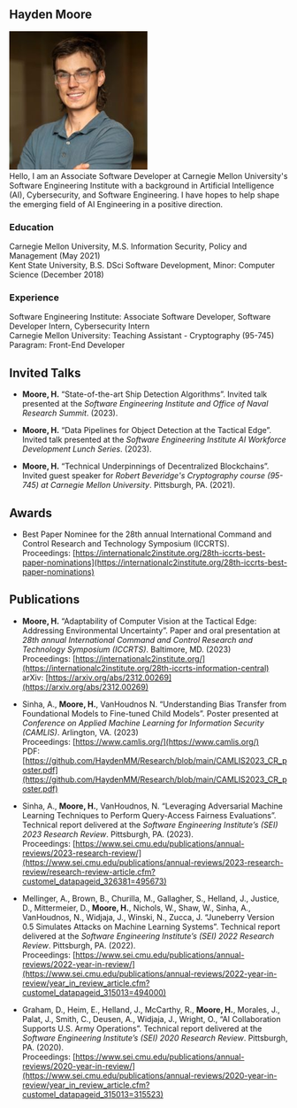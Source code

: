 ## Hayden Moore
![Hayden Moore Profile Pic](assets/profile.jpg)<br>
Hello, I am an Associate Software Developer at Carnegie Mellon University's Software Engineering Institute with a background in Artificial Intelligence (AI), Cybersecurity, and Software Engineering. I have hopes to help shape the emerging field of AI Engineering in a positive direction.

### Education
Carnegie Mellon University, M.S. Information Security, Policy and Management (May 2021)<br>
Kent State University, B.S. DSci Software Development, Minor: Computer Science (December 2018)

### Experience
Software Engineering Institute: Associate Software Developer, Software Developer Intern, Cybersecurity Intern<br>
Carnegie Mellon University: Teaching Assistant - Cryptography (95-745)<br>
Paragram: Front-End Developer

## Invited Talks
- **Moore, H.** “State-of-the-art Ship Detection Algorithms”. Invited talk presented at the *Software Engineering Institute and Office of Naval Research Summit*. (2023).
  
- **Moore, H.** “Data Pipelines for Object Detection at the Tactical Edge”. Invited talk presented at the *Software Engineering Institute AI Workforce Development Lunch Series*. (2023).
  
- **Moore, H.** “Technical Underpinnings of Decentralized Blockchains”. Invited guest speaker for *Robert Beveridge's Cryptography course (95-745) at Carnegie Mellon University*. Pittsburgh, PA. (2021). 

## Awards
- Best Paper Nominee for the 28th annual International Command and Control Research and Technology Symposium (ICCRTS).
<br>Proceedings: [https://internationalc2institute.org/28th-iccrts-best-paper-nominations](https://internationalc2institute.org/28th-iccrts-best-paper-nominations)

## Publications

- **Moore, H.** “Adaptability of Computer Vision at the Tactical Edge: Addressing Environmental Uncertainty”. Paper and oral presentation at *28th annual International Command and Control Research and Technology Symposium (ICCRTS)*. Baltimore, MD. (2023)
<br>Proceedings: [https://internationalc2institute.org/](https://internationalc2institute.org/28th-iccrts-information-central)
<br>arXiv: [https://arxiv.org/abs/2312.00269](https://arxiv.org/abs/2312.00269)

- Sinha, A., **Moore, H.**, VanHoudnos N. “Understanding Bias Transfer from Foundational Models to Fine-tuned Child Models”. Poster presented at *Conference on Applied Machine Learning for Information Security (CAMLIS)*. Arlington, VA. (2023)
<br>Proceedings: [https://www.camlis.org/](https://www.camlis.org/)
<br>PDF: [https://github.com/HaydenMM/Research/blob/main/CAMLIS2023_CR_poster.pdf](https://github.com/HaydenMM/Research/blob/main/CAMLIS2023_CR_poster.pdf)

- Sinha, A., **Moore, H.**, VanHoudnos, N. “Leveraging Adversarial Machine Learning Techniques to Perform Query-Access Fairness Evaluations”. Technical report delivered at the *Software Engineering Institute’s (SEI) 2023 Research Review*. Pittsburgh, PA. (2023). 
<br>Proceedings: [https://www.sei.cmu.edu/publications/annual-reviews/2023-research-review/](https://www.sei.cmu.edu/publications/annual-reviews/2023-research-review/research-review-article.cfm?customel_datapageid_326381=495673)

- Mellinger, A., Brown, B., Churilla, M., Gallagher, S., Helland, J., Justice, D., Mittermeier, D., **Moore, H.**, Nichols, W., Shaw, W., Sinha, A., VanHoudnos, N., Widjaja, J., Winski, N., Zucca, J. “Juneberry Version 0.5 Simulates Attacks on Machine Learning Systems”. Technical report delivered at the *Software Engineering Institute’s (SEI) 2022 Research Review*. Pittsburgh, PA. (2022).
<br>Proceedings: [https://www.sei.cmu.edu/publications/annual-reviews/2022-year-in-review/](https://www.sei.cmu.edu/publications/annual-reviews/2022-year-in-review/year_in_review_article.cfm?customel_datapageid_315013=494000)

- Graham, D., Heim, E., Helland, J., McCarthy, R., **Moore, H.**, Morales, J., Palat, J., Smith, C., Deusen, A., Widjaja, J., Wright, O., “AI Collaboration Supports U.S. Army Operations”. Technical report delivered at the *Software Engineering Institute’s (SEI) 2020 Research Review*. Pittsburgh, PA. (2020). 
<br>Proceedings: [https://www.sei.cmu.edu/publications/annual-reviews/2020-year-in-review/](https://www.sei.cmu.edu/publications/annual-reviews/2020-year-in-review/year_in_review_article.cfm?customel_datapageid_315013=315523)
